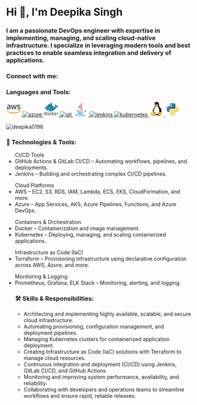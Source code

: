 <h1 align="left">Hi 👋, I'm Deepika Singh</h1>
<h3 align="left">I am a passionate DevOps engineer with expertise in implementing, managing, and scaling cloud-native infrastructure. I specialize in leveraging modern tools and best practices to enable seamless integration and delivery of applications.</h3>

<h3 align="left">Connect with me:</h3>
<p align="left">
</p>

<h3 align="left">Languages and Tools:</h3>
<p align="left"> <a href="https://aws.amazon.com" target="_blank" rel="noreferrer"> <img src="https://raw.githubusercontent.com/devicons/devicon/master/icons/amazonwebservices/amazonwebservices-original-wordmark.svg" alt="aws" width="40" height="40"/> </a> <a href="https://azure.microsoft.com/en-in/" target="_blank" rel="noreferrer"> <img src="https://www.vectorlogo.zone/logos/microsoft_azure/microsoft_azure-icon.svg" alt="azure" width="40" height="40"/> </a> <a href="https://www.docker.com/" target="_blank" rel="noreferrer"> <img src="https://raw.githubusercontent.com/devicons/devicon/master/icons/docker/docker-original-wordmark.svg" alt="docker" width="40" height="40"/> </a> <a href="https://git-scm.com/" target="_blank" rel="noreferrer"> <img src="https://www.vectorlogo.zone/logos/git-scm/git-scm-icon.svg" alt="git" width="40" height="40"/> </a> <a href="https://www.java.com" target="_blank" rel="noreferrer"> <img src="https://raw.githubusercontent.com/devicons/devicon/master/icons/java/java-original.svg" alt="java" width="40" height="40"/> </a> <a href="https://www.jenkins.io" target="_blank" rel="noreferrer"> <img src="https://www.vectorlogo.zone/logos/jenkins/jenkins-icon.svg" alt="jenkins" width="40" height="40"/> </a> <a href="https://kubernetes.io" target="_blank" rel="noreferrer"> <img src="https://www.vectorlogo.zone/logos/kubernetes/kubernetes-icon.svg" alt="kubernetes" width="40" height="40"/> </a> <a href="https://www.linux.org/" target="_blank" rel="noreferrer"> <img src="https://raw.githubusercontent.com/devicons/devicon/master/icons/linux/linux-original.svg" alt="linux" width="40" height="40"/> </a> <a href="https://www.python.org" target="_blank" rel="noreferrer"> <img src="https://raw.githubusercontent.com/devicons/devicon/master/icons/python/python-original.svg" alt="python" width="40" height="40"/> </a> </p>

<p><img align="center" src="https://github-readme-stats.vercel.app/api/top-langs?username=deepika0196&show_icons=true&locale=en&layout=compact" alt="deepika0196" /></p>

<h3 align="left">🔧 Technologies & Tools:</h3>
<ul>CI/CD Tools
<li>GitHub Actions & GitLab CI/CD – Automating workflows, pipelines, and deployments.</li>
<li>Jenkins – Building and orchestrating complex CI/CD pipelines.</li>
</ul>
<ul>Cloud Platforms
<li>AWS – EC2, S3, RDS, IAM, Lambda, ECS, EKS, CloudFormation, and more.</li>
<li>Azure – App Services, AKS, Azure Pipelines, Functions, and Azure DevOps.</li></ul>
<ul>Containers & Orchestration
<li>Docker – Containerization and image management.</li>
<li>Kubernetes – Deploying, managing, and scaling containerized applications.</li></ul>
<ul>Infrastructure as Code (IaC)
<li>Terraform – Provisioning infrastructure using declarative configuration across AWS, Azure, and more.</li></ul>
<ul>Monitoring & Logging
<li>Prometheus, Grafana, ELK Stack – Monitoring, alerting, and logging.</li>
<h3 align="left">🛠 Skills & Responsibilities:</h3>
<ul>
<li>Architecting and implementing highly available, scalable, and secure cloud infrastructure.</li>
<li>Automating provisioning, configuration management, and deployment pipelines.</li>
<li>Managing Kubernetes clusters for containerized application deployment.</li>
<li>Creating Infrastructure as Code (IaC) solutions with Terraform to manage cloud resources.</li>
<li>Continuous integration and deployment (CI/CD) using Jenkins, GitLab CI/CD, and GitHub Actions.</li>
<li>Monitoring and improving system performance, availability, and reliability.</li>
<li>Collaborating with developers and operations teams to streamline workflows and ensure rapid, reliable releases.</li>
